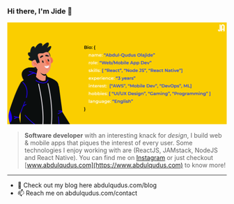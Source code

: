 ### Hi there, I'm Jide 👋

![Bio](./githubInfo-19.jpg "Bio")


> **Software developer** with an interesting knack for *design*, I build web & mobile apps that piques the interest of every user. Some technologies I enjoy working with are (ReactJS, JAMstack, NodeJS and React Native). You can find me on [Instagram](https://instagram.com/theqoder) or just checkout  [www.abdulqudus.com](https://www.abdulqudus.com) to know more! 
___

- 💬 Check out my blog here abdulqudus.com/blog
- 📫 Reach me on abdulqudus.com/contact


